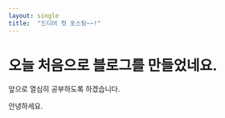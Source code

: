 ```yaml
---
layout: single
title:  "드디어 첫 포스팅~~!"
---
```


# 오늘 처음으로 블로그를 만들었네요.

앞으로 열심히 공부하도록 하겠습니다.



안녕하세요.
